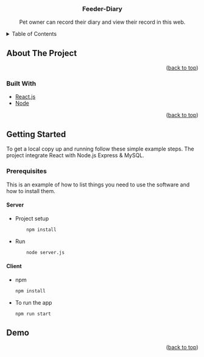 <div id="top"></div>

<br />
<div align="center">

<h3 align="center">Feeder-Diary</h3>

  <p align="center">
   Pet owner can record their diary and view their record in this web.
  </p>
</div>

<!-- TABLE OF CONTENTS -->
<details>
  <summary>Table of Contents</summary>
  <ol>
    <li>
      <a href="#about-the-project">About The Project</a>
      <ul>
        <li><a href="#built-with">Built With</a></li>
      </ul>
    </li>
    <li>
      <a href="#getting-started">Getting Started</a>
      <ul>
        <li><a href="#prerequisites">Prerequisites</a></li>
        <li><a href="#installation">Installation</a></li>
      </ul>
    </li>
    <li><a href="#usage">Usage</a></li>
  </ol>
</details>

<!-- ABOUT THE PROJECT -->

## About The Project

<p align="right">(<a href="#top">back to top</a>)</p>

### Built With

- [React.js](https://reactjs.org/)
- [Node](https://nodejs.org/en/)

<p align="right">(<a href="#top">back to top</a>)</p>

<!-- GETTING STARTED -->

## Getting Started

To get a local copy up and running follow these simple example steps.
The project integrate React with Node.js Express & MySQL.

### Prerequisites

This is an example of how to list things you need to use the software and how to install them.

#### Server

- Project setup

    ```sh
        npm install
    ```

- Run

    ```sh
        node server.js
    ```

#### Client
- npm

  ```sh
  npm install
  ```

- To run the app

  ```sh
  npm run start
  ```

## Demo


<p align="right">(<a href="#top">back to top</a>)</p>
